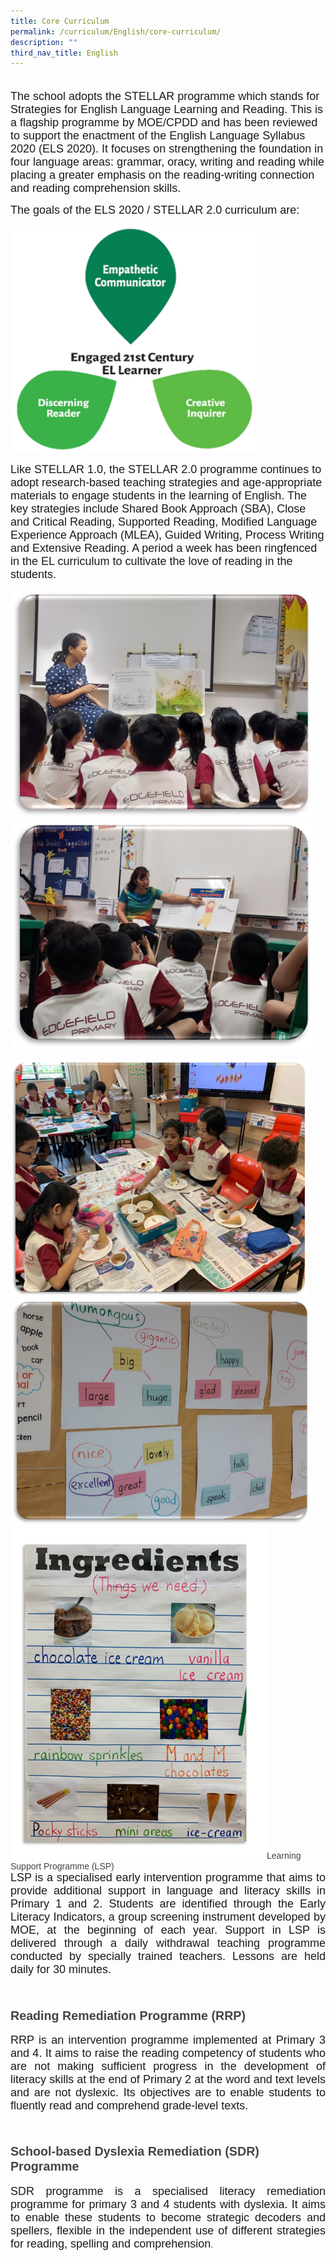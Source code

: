```yaml
---
title: Core Curriculum
permalink: /curriculum/English/core-curriculum/
description: ""
third_nav_title: English
---
```

<span style="font-family: arial, sans-serif; font-size: large; text-align: justify; background-color: initial;"><br>The school adopts the STELLAR
programme which stands for Strategies for English Language Learning and Reading.
This is a flagship programme by MOE/CPDD and has been reviewed to support the
enactment of the English Language Syllabus 2020 (ELS 2020). It focuses on
strengthening the foundation in four language areas: grammar, oracy, writing
and reading while placing a greater emphasis on the reading-writing connection
and reading comprehension skills.</span><br>
<p style="text-align: justify;" class=""><span style="font-family: arial, sans-serif; font-size: large; background-color: initial;">The goals of the ELS 2020 /
STELLAR 2.0 curriculum are:</span></p><p style="text-align: justify;" class=""><img style="width: 396px; height: 363px;" class="ive_eobj_center" alt="STELLAR.png" src="/images/STELLAR.png"></p><p style="text-align: justify;" class=""></p><span style="background-color: initial; font-size: large; font-family: arial, sans-serif;">Like STELLAR 1.0, the STELLAR
2.0 programme continues to adopt research-based teaching strategies and
age-appropriate materials to engage students in the learning of English. The
key strategies include Shared Book Approach (SBA), Close and Critical Reading,
Supported Reading, Modified Language Experience Approach (MLEA), Guided
Writing, Process Writing and Extensive Reading. A period a week has been
ringfenced in the EL curriculum to cultivate the love of reading in the
students.</span><font face="arial, sans-serif"><br><span style="background-color: initial;">
<div style="text-align: left;"><p style="text-align: justify; background-image: initial; background-position: initial; background-size: initial; background-repeat: initial; background-attachment: initial; background-origin: initial; background-clip: initial;" class="MsoNormal"><span style="line-height: 107%; color: black;" lang="EN-SG"><img style="width: 484px; height: 366px;" class="ive_eobj_center" alt="SBA1.jpg" width="100%" src="/images/SBA1.jpg"><img style="width: 484px; height: 366px;" class="ive_eobj_center" alt="SBA2.jpg" width="100%" src="/images/SBA2.jpg"></span></p>
	</div><img style="width: 475px; height: 379px;" class="ive_eobj_center" alt="Picture3.png" src="/images/Picture3.png"><br><img style="width: 480px; height: 363px;" class="ive_eobj_center" alt="noticeboard1.jpg" width="100%" src="/images/noticeboard1.jpg"><img style="width: 410px; height: 530px;" class="ive_eobj_center" alt="Picture5.png" src="/images/Picture5.png"><font color="#444444" face="arial, sans-serif">Learning Support Programme (LSP)</font><font face="arial, sans-serif">
<div style="text-align: justify;"><span style="background-color: initial;"><font size="4">LSP is a specialised early intervention programme that aims to provide additional support in language and literacy skills in Primary 1 and 2. Students are identified through the Early Literacy Indicators, a group screening instrument developed by MOE, at the beginning of each year. Support in LSP is delivered through a daily withdrawal teaching programme conducted by specially trained teachers. Lessons are held daily for 30 minutes.<br><br>
<div style="text-align: justify;"><p style="background-image: initial; background-position: initial; background-size: initial; background-repeat: initial; background-attachment: initial; background-origin: initial; background-clip: initial;" class="MsoNormal"><span style="mso-bidi-font-family:Calibri;
mso-bidi-theme-font:minor-latin;color:#0070C0;mso-ansi-language:EN-SG" lang="EN-SG"></span></p>
</div></font><span style="text-align: center;">
<div style="text-align: center;">
<div style="" class=""><h2 style="text-align: left;"><span style="background-color: initial; font-size: 0.9375em;"><font color="#444444" face="arial, sans-serif">Reading Remediation Programme (RRP)</font></span></h2>
<div style="text-align: justify;"><span style="background-color: initial;"><font size="4" style="" face="arial, sans-serif">RRP is an intervention programme implemented at Primary 3 and 4. It aims to raise the reading competency of students who are not making sufficient progress in the development of literacy skills at the end of Primary 2 at the word and text levels and are not dyslexic. Its objectives are to enable students to fluently read and comprehend grade-level texts.<br><br></font></span>
</div>
</div><h2 style="text-align: left;"><span style="background-color: initial; font-size: 0.9375em;"><font color="#444444" face="arial, sans-serif">School-based Dyslexia Remediation (SDR) Programme</font></span></h2>
<div style="text-align: justify;"><span style="background-color: initial;"><font face="arial, sans-serif" size="4">SDR programme is a specialised literacy remediation programme for primary 3 and 4 students with dyslexia. It aims to enable these students to become strategic decoders and spellers, flexible in the independent use of different strategies for reading, spelling and comprehension</font></span><span style="background-color: initial; font-size: 0.9375em;">.
</span>
